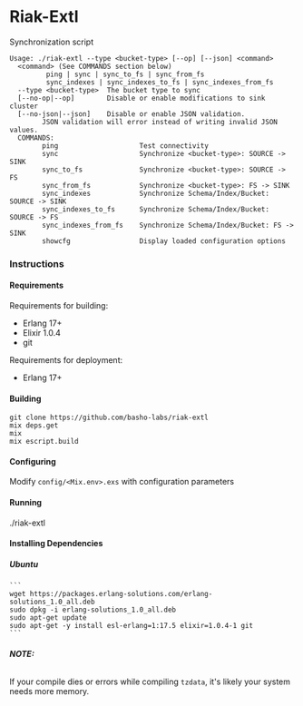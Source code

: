 Riak-Extl
========

Synchronization script

```
Usage: ./riak-extl --type <bucket-type> [--op] [--json] <command>
  <command> (See COMMANDS section below)
         ping | sync | sync_to_fs | sync_from_fs
         sync_indexes | sync_indexes_to_fs | sync_indexes_from_fs
  --type <bucket-type>  The bucket type to sync
  [--no-op|--op]        Disable or enable modifications to sink cluster
  [--no-json|--json]    Disable or enable JSON validation.
        JSON validation will error instead of writing invalid JSON values.
  COMMANDS:
        ping                    Test connectivity
        sync                    Synchronize <bucket-type>: SOURCE -> SINK
        sync_to_fs              Synchronize <bucket-type>: SOURCE -> FS
        sync_from_fs            Synchronize <bucket-type>: FS -> SINK
        sync_indexes            Synchronize Schema/Index/Bucket: SOURCE -> SINK
        sync_indexes_to_fs      Synchronize Schema/Index/Bucket: SOURCE -> FS
        sync_indexes_from_fs    Synchronize Schema/Index/Bucket: FS -> SINK
        showcfg                 Display loaded configuration options
```

### Instructions

#### Requirements

Requirements for building:

  * Erlang 17+
  * Elixir 1.0.4
  * git

Requirements for deployment:

  * Erlang 17+

#### Building

  ```
  git clone https://github.com/basho-labs/riak-extl
  mix deps.get
  mix
  mix escript.build
  ```

#### Configuring

  Modify ```config/<Mix.env>.exs``` with configuration parameters

#### Running

  ./riak-extl

#### Installing Dependencies

##### Ubuntu

    ```
    wget https://packages.erlang-solutions.com/erlang-solutions_1.0_all.deb
    sudo dpkg -i erlang-solutions_1.0_all.deb
    sudo apt-get update
    sudo apt-get -y install esl-erlang=1:17.5 elixir=1.0.4-1 git
    ```

###### ***NOTE:***
If your compile dies or errors while compiling ```tzdata```, it's likely your system needs more memory.
